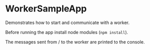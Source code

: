 # WorkerSampleApp

Demonstrates how to start and communicate with a worker.

Before running the app install node modules (`npm install`).

The messages sent from / to the worker are printed to the console. 
